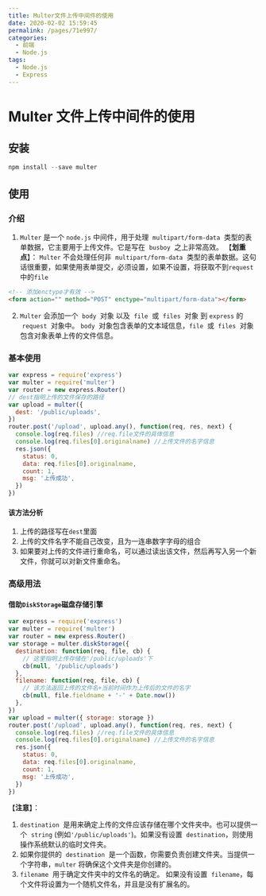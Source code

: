 ```yaml
---
title: Multer文件上传中间件的使用
date: 2020-02-02 15:59:45
permalink: /pages/71e997/
categories:
  - 前端
  - Node.js
tags:
  - Node.js
  - Express
---
```


# Multer 文件上传中间件的使用

## 安装

```js
npm install --save multer
```

## 使用

### 介绍

1. `Multer` 是一个 `node.js` 中间件，用于处理  `multipart/form-data`  类型的表单数据，它主要用于上传文件。它是写在  `busboy`  之上非常高效。
   【**划重点**】：
   `Multer` 不会处理任何非  `multipart/form-data`  类型的表单数据。这句话很重要，如果使用表单提交，必须设置，如果不设置，将获取不到`request`中的`file`

<!-- more -->

```html
<!-- 添加enctype才有效 -->
<form action="" method="POST" enctype="multipart/form-data"></form>
```

2. `Multer` 会添加一个  `body`  对象 以及  `file`  或  `files`  对象 到 `express` 的  `request`  对象中。 `body`  对象包含表单的文本域信息，`file`  或  `files`  对象包含对象表单上传的文件信息。

### 基本使用

```js
var express = require('express')
var multer = require('multer')
var router = new express.Router()
// dest指明上传的文件保存的路径
var upload = multer({
  dest: '/public/uploads',
})
router.post('/upload', upload.any(), function(req, res, next) {
  console.log(req.files) //req.file文件的具体信息
  console.log(req.files[0].originalname) //上传文件的名字信息
  res.json({
    status: 0,
    data: req.files[0].originalname,
    count: 1,
    msg: '上传成功',
  })
})
```

#### 该方法分析

1. 上传的路径写在`dest`里面
2. 上传的文件名字不能自己改变，且为一连串数字字母的组合
3. 如果要对上传的文件进行重命名，可以通过读出该文件，然后再写入另一个新文件，你就可以对新文件重命名。

### 高级用法

#### 借助`DiskStorage`磁盘存储引擎

```js {9,10,11,12}
var express = require('express')
var multer = require('multer')
var router = new express.Router()
var storage = multer.diskStorage({
  destination: function(req, file, cb) {
    // 这里指明上传存储在'/public/uploads'下
    cb(null, '/public/uploads')
  },
  filename: function(req, file, cb) {
    // 该方法返回上传的文件名+当前时间作为上传后的文件的名字
    cb(null, file.fieldname + '-' + Date.now())
  },
})
var upload = multer({ storage: storage })
router.post('/upload', upload.any(), function(req, res, next) {
  console.log(req.files) //req.file文件的具体信息
  console.log(req.files[0].originalname) //上传文件的名字信息
  res.json({
    status: 0,
    data: req.files[0].originalname,
    count: 1,
    msg: '上传成功',
  })
})
```

【**注意**】：

1. `destination`  是用来确定上传的文件应该存储在哪个文件夹中。也可以提供一个  `string` (例如`'/public/uploads'`)。如果没有设置  `destination`，则使用操作系统默认的临时文件夹。
2. 如果你提供的  `destination`  是一个函数，你需要负责创建文件夹。当提供一个字符串，`multer` 将确保这个文件夹是你创建的。
3. `filename`  用于确定文件夹中的文件名的确定。 如果没有设置  `filename`，每个文件将设置为一个随机文件名，并且是没有扩展名的。
